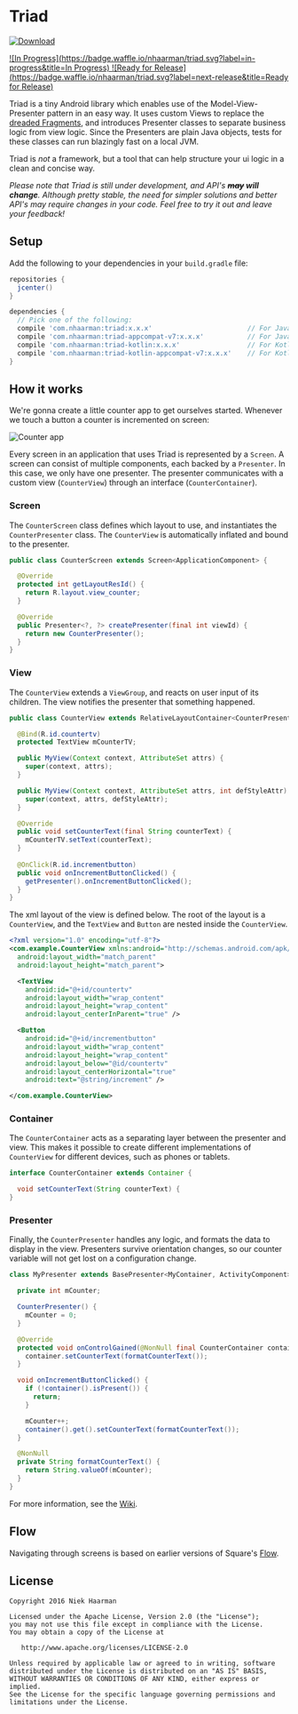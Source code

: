 Triad
=====
[ ![Download](https://api.bintray.com/packages/nhaarman/maven/Triad/images/download.svg) ](https://bintray.com/nhaarman/maven/Triad/_latestVersion)

[ ![In Progress](https://badge.waffle.io/nhaarman/triad.svg?label=in-progress&title=In Progress) ](http://waffle.io/nhaarman/triad)
[ ![Ready for Release](https://badge.waffle.io/nhaarman/triad.svg?label=next-release&title=Ready for Release) ](http://waffle.io/nhaarman/triad)

Triad is a tiny Android library which enables use of the Model-View-Presenter pattern in an easy way.
It uses custom Views to replace the [dreaded Fragments](https://corner.squareup.com/2014/10/advocating-against-android-fragments.html), and introduces Presenter classes to separate business logic from view logic.
Since the Presenters are plain Java objects, tests for these classes can run blazingly fast on a local JVM.

Triad is _not_ a framework, but a tool that can help structure your ui logic in a clean and concise way.

_Please note that Triad is still under development, and API's **~~may~~ will change**. Although pretty stable, the need for simpler solutions and better API's may require changes in your code. Feel free to try it out and leave your feedback!_

## Setup

Add the following to your dependencies in your `build.gradle` file:

```groovy
repositories {
  jcenter()
}

dependencies {
  // Pick one of the following:
  compile 'com.nhaarman:triad:x.x.x'                        // For Java
  compile 'com.nhaarman:triad-appcompat-v7:x.x.x'           // For Java and using the AppCompat-v7 library
  compile 'com.nhaarman:triad-kotlin:x.x.x'                 // For Kotlin
  compile 'com.nhaarman:triad-kotlin-appcompat-v7:x.x.x'    // For Kotlin and using the AppCompat-v7 library
}
```

## How it works

We're gonna create a little counter app to get ourselves started. Whenever we touch a button a counter is incremented on screen:

![Counter app](https://raw.githubusercontent.com/nhaarman/Triad/master/art/counter.png)

Every screen in an application that uses Triad is represented by a `Screen`. A screen can consist of multiple components, each backed by a `Presenter`. In this case, we only have one presenter. The presenter communicates with a custom view (`CounterView`) through an interface (`CounterContainer`).

### Screen

The `CounterScreen` class defines which layout to use, and instantiates the `CounterPresenter` class. The `CounterView` is automatically inflated and bound to the presenter.

```java
public class CounterScreen extends Screen<ApplicationComponent> {

  @Override
  protected int getLayoutResId() {
    return R.layout.view_counter;
  }

  @Override
  public Presenter<?, ?> createPresenter(final int viewId) {
    return new CounterPresenter();
  }
}
```
### View

The `CounterView` extends a `ViewGroup`, and reacts on user input of its children. The view notifies the presenter that something happened.

```java
public class CounterView extends RelativeLayoutContainer<CounterPresenter, ActivityComponent> implements CounterContainer {

  @Bind(R.id.countertv)
  protected TextView mCounterTV;

  public MyView(Context context, AttributeSet attrs) {
    super(context, attrs);
  }

  public MyView(Context context, AttributeSet attrs, int defStyleAttr) {
    super(context, attrs, defStyleAttr);
  }

  @Override
  public void setCounterText(final String counterText) {
    mCounterTV.setText(counterText);
  }
  
  @OnClick(R.id.incrementbutton)
  public void onIncrementButtonClicked() {
    getPresenter().onIncrementButtonClicked();
  }
}
```

The xml layout of the view is defined below. The root of the layout is a `CounterView`, and the `TextView` and `Button` are nested inside the `CounterView`.

```xml
<?xml version="1.0" encoding="utf-8"?>
<com.example.CounterView xmlns:android="http://schemas.android.com/apk/res/android"
  android:layout_width="match_parent"
  android:layout_height="match_parent">

  <TextView
    android:id="@+id/countertv"
    android:layout_width="wrap_content"
    android:layout_height="wrap_content"
    android:layout_centerInParent="true" />

  <Button
    android:id="@+id/incrementbutton"
    android:layout_width="wrap_content"
    android:layout_height="wrap_content"
    android:layout_below="@id/countertv"
    android:layout_centerHorizontal="true"
    android:text="@string/increment" />

</com.example.CounterView>
```

### Container

The `CounterContainer` acts as a separating layer between the presenter and view. This makes it possible to create different implementations of `CounterView` for different devices, such as phones or tablets.

```java
interface CounterContainer extends Container {

  void setCounterText(String counterText) {
}
```

### Presenter

Finally, the `CounterPresenter` handles any logic, and formats the data to display in the view. Presenters survive orientation changes, so our counter variable will not get lost on a configuration change.

```java
class MyPresenter extends BasePresenter<MyContainer, ActivityComponent> {

  private int mCounter;

  CounterPresenter() {
    mCounter = 0;
  }

  @Override
  protected void onControlGained(@NonNull final CounterContainer container, @NonNull final ActivityComponent activityComponent) {
    container.setCounterText(formatCounterText());
  }

  void onIncrementButtonClicked() {
    if (!container().isPresent()) {
      return;
    }

    mCounter++;
    container().get().setCounterText(formatCounterText());
  }

  @NonNull
  private String formatCounterText() {
    return String.valueOf(mCounter);
  }
}
```

For more information, see the [Wiki](https://github.com/nhaarman/Triad/wiki).

## Flow
Navigating through screens is based on earlier versions of Square's [Flow](https://github.com/square/flow).

## License

    Copyright 2016 Niek Haarman

    Licensed under the Apache License, Version 2.0 (the "License");
    you may not use this file except in compliance with the License.
    You may obtain a copy of the License at

       http://www.apache.org/licenses/LICENSE-2.0

    Unless required by applicable law or agreed to in writing, software
    distributed under the License is distributed on an "AS IS" BASIS,
    WITHOUT WARRANTIES OR CONDITIONS OF ANY KIND, either express or implied.
    See the License for the specific language governing permissions and
    limitations under the License.
